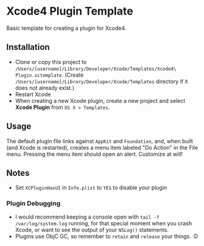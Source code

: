 # Xcode4 Plugin Template

Basic template for creating a plugin for Xcode4.


## Installation

- Clone or copy this project to `/Users/[username]/Library/Developer/Xcode/Templates/Xcode4\ Plugin.xctemplate`. (Create `/Users/[username]/Library/Developer/Xcode/Templates` directory if it does not already exist.)
- Restart Xcode
- When creating a new Xcode plugin, create a new project and select **Xcode Plugin** from `OS X > Templates`.


## Usage

The default plugin file links against `AppKit` and `Foundation`, and, when built (and Xcode is restarted), creates a menu item labeled "Do Action" in the File menu. Pressing the menu item should open an alert. Customize at will!


## Notes

- Set `XCPluginHasUI` in `Info.plist` to `YES` to disable your plugin

### Plugin Debugging

- I would recommend keeping a console open with `tail -f /var/log/system.log` running, for that special moment when you crash Xcode, or want to see the output of your `NSLog()` statements.
- Plugins use ObjC GC, so remember to `retain` and `release` your things. :D
